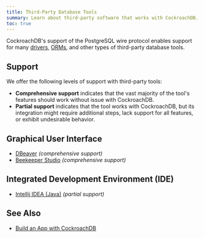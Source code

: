 ```yaml
---
title: Third-Party Database Tools
summary: Learn about third-party software that works with CockroachDB.
toc: true
---
```


CockroachDB's support of the PostgreSQL wire protocol enables support for many [drivers](hello-world-example-apps.html), [ORMs](hello-world-example-apps.html), and other types of third-party database tools.

## Support

We offer the following levels of support with third-party tools:

- **Comprehensive support** indicates that the vast majority of the tool's features should work without issue with CockroachDB.
- **Partial support** indicates that the tool works with CockroachDB, but its integration might require additional steps, lack support for all features, or exhibit undesirable behavior.

## Graphical User Interface

- [DBeaver](dbeaver.html) _(comprehensive support)_
- [Beekeeper Studio](https://www.beekeeperstudio.io) _(comprehensive support)_

## Integrated Development Environment (IDE)

- [Intellij IDEA (Java)](intellij-idea.html) _(partial support)_

## See Also

- [Build an App with CockroachDB](hello-world-example-apps.html)
